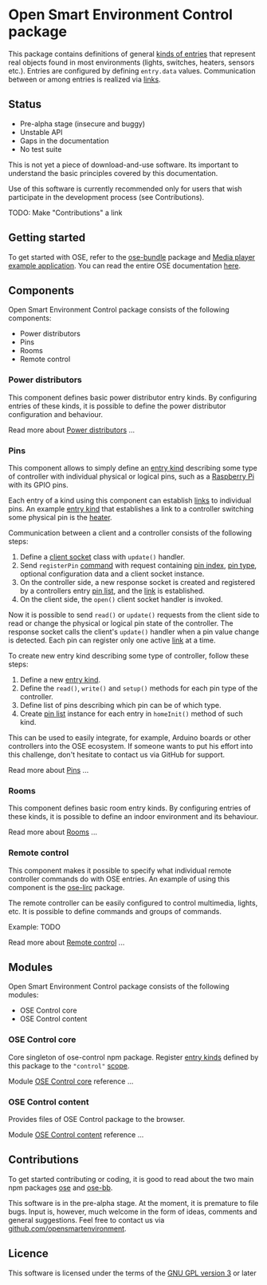 # Open Smart Environment Control package

This package contains definitions of general [kinds of entries](http://opensmartenvironment.github.io/doc/classes/ose.lib.kind.html)
that represent real objects found in most environments (lights,
switches, heaters, sensors etc.). Entries are configured by
defining `entry.data` values. Communication between or among
entries is realized via [links](http://opensmartenvironment.github.io/doc/modules/ose.link.html).

## Status
- Pre-alpha stage (insecure and buggy)
- Unstable API
- Gaps in the documentation
- No test suite

This is not yet a piece of download-and-use software. Its important
to understand the basic principles covered by this documentation.

Use of this software is currently recommended only for users that
wish participate in the development process (see Contributions).

TODO: Make "Contributions" a link

## Getting started
To get started with OSE, refer to the [ose-bundle](http://opensmartenvironment.github.io/doc/modules/bundle.html) package and
[Media player example application](http://opensmartenvironment.github.io/doc/modules/bundle.media.html). You can read the entire OSE
documentation [here]( http://opensmartenvironment.github.io/doc).

## Components
Open Smart Environment Control package consists of the following components:
- Power distributors
- Pins
- Rooms
- Remote control

### Power distributors
This component defines basic power distributor entry kinds. By
configuring entries of these kinds, it is possible to define the
power distributor configuration and behaviour.

Read more about [Power distributors](http://opensmartenvironment.github.io/doc/modules/control.distributor.html) ...


### Pins
This component allows to simply define an [entry kind](http://opensmartenvironment.github.io/doc/classes/ose.lib.kind.html) describing
some type of controller with individual physical or logical
pins, such as a [Raspberry Pi](http://opensmartenvironment.github.io/doc/modules/rpi.html) with its GPIO pins.

Each entry of a kind using this component can establish [links](http://opensmartenvironment.github.io/doc/modules/ose.link.html) to
individual pins. An example [entry kind](http://opensmartenvironment.github.io/doc/classes/ose.lib.kind.html) that establishes a link to a
controller switching some physical pin is the [heater](http://opensmartenvironment.github.io/doc/classes/control.lib.heater.html).

Communication between a client and a controller consists of the
following steps:

1. Define a [client socket](http://opensmartenvironment.github.io/doc/modules/ose.link.html) class with `update()` handler.
2. Send `registerPin` [command](http://opensmartenvironment.github.io/doc/modules/ose.data.html) with request containing [pin
   index](http://opensmartenvironment.github.io/doc/classes/control.lib.pin.html), [pin type](http://opensmartenvironment.github.io/doc/classes/control.lib.pin.html), optional configuration data and a client
   socket instance.
3. On the controller side, a new response socket is created and
   registered by a controllers entry [pin list](http://opensmartenvironment.github.io/doc/classes/control.lib.pin.list.html), and the [link](http://opensmartenvironment.github.io/doc/modules/ose.link.html) is
   established.
4. On the client side, the `open()` client socket handler is
   invoked.

Now it is possible to send `read()` or `update()` requests from the
client side to read or change the physical or logical pin state of
the controller. The response socket calls the client's `update()`
handler when a pin value change is detected. Each pin can register
only one active [link](http://opensmartenvironment.github.io/doc/modules/ose.link.html) at a time.

To create new entry kind describing some type of controller, follow
these steps:

1. Define a new [entry kind](http://opensmartenvironment.github.io/doc/classes/ose.lib.kind.html).
2. Define the `read()`, `write()` and `setup()` methods for each
   pin type of the controller.
3. Define list of pins describing which pin can be of which type.
4. Create [pin list](http://opensmartenvironment.github.io/doc/classes/control.lib.pin.list.html) instance for each entry in `homeInit()` method
   of such kind.

This can be used to easily integrate, for example, Arduino boards
or other controllers into the OSE ecosystem. If someone wants to
put his effort into this challenge, don't hesitate to contact us
via GitHub for support.

Read more about [Pins](http://opensmartenvironment.github.io/doc/modules/control.pin.html) ...


### Rooms
This component defines basic room entry kinds. By configuring
entries of these kinds, it is possible to define an indoor
environment and its behaviour.

Read more about [Rooms](http://opensmartenvironment.github.io/doc/modules/control.room.html) ...


### Remote control
This component makes it possible to specify what individual remote
controller commands do with OSE entries. An example of using this
component is the [ose-lirc](http://opensmartenvironment.github.io/doc/modules/lirc.html) package.

The remote controller can be easily configured to control
multimedia, lights, etc. It is possible to define commands and
groups of commands.

Example:
TODO

Read more about [Remote control](http://opensmartenvironment.github.io/doc/modules/control.remote.html) ...


## Modules
Open Smart Environment Control package consists of the following modules:
- OSE Control core
- OSE Control content

### OSE Control core
Core singleton of ose-control npm package. Register [entry kinds](http://opensmartenvironment.github.io/doc/classes/ose.lib.kind.html)
defined by this package to the `"control"` [scope](http://opensmartenvironment.github.io/doc/classes/ose.lib.scope.html).

Module [OSE Control core](http://opensmartenvironment.github.io/doc/classes/control.lib.html) reference ... 

### OSE Control content
Provides files of OSE Control package to the browser.

Module [OSE Control content](http://opensmartenvironment.github.io/doc/classes/control.content.html) reference ... 

## Contributions
To get started contributing or coding, it is good to read about the
two main npm packages [ose](http://opensmartenvironment.github.io/doc/modules/ose.html) and [ose-bb](http://opensmartenvironment.github.io/doc/modules/bb.html).

This software is in the pre-alpha stage. At the moment, it is
premature to file bugs. Input is, however, much welcome in the form
of ideas, comments and general suggestions.  Feel free to contact
us via
[github.com/opensmartenvironment](https://github.com/opensmartenvironment).

## Licence
This software is licensed under the terms of the [GNU GPL version
3](../LICENCE) or later
